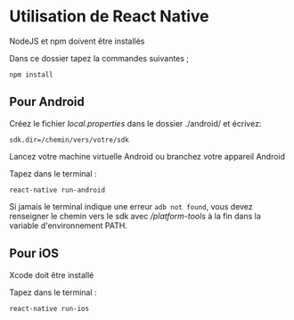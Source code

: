 # Utilisation de React Native

NodeJS et npm doivent être installés

Dans ce dossier tapez la commandes suivantes ;

`npm install`

## Pour Android

Créez le fichier *local.properties* dans le dossier ./android/
et écrivez:

`sdk.dir=/chemin/vers/votre/sdk`

Lancez votre machine virtuelle Android ou branchez votre appareil Android

Tapez dans le terminal :

`react-native run-android`

Si jamais le terminal indique une erreur `adb not found`, vous devez renseigner le chemin vers le sdk
avec */platform-tools* à la fin dans la variable d'environnement PATH.

## Pour iOS

Xcode doit être installé

Tapez dans le terminal :

`react-native run-ios`

